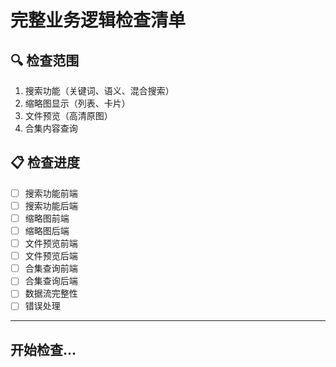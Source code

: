 # 完整业务逻辑检查清单

## 🔍 检查范围
1. 搜索功能（关键词、语义、混合搜索）
2. 缩略图显示（列表、卡片）
3. 文件预览（高清原图）
4. 合集内容查询

## 📋 检查进度
- [ ] 搜索功能前端
- [ ] 搜索功能后端
- [ ] 缩略图前端
- [ ] 缩略图后端
- [ ] 文件预览前端
- [ ] 文件预览后端
- [ ] 合集查询前端
- [ ] 合集查询后端
- [ ] 数据流完整性
- [ ] 错误处理

---

## 开始检查...

